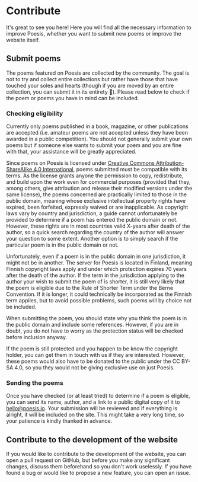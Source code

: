 # Contribute
It's great to see you here! Here you will find all the necessary information to improve Poesis, whether you want to submit new poems or improve the website itself.

## Submit poems
The poems featured on Poesis are collected by the community. The goal is not to try and collect entire collections but rather have those that have touched your soles and hearts (though if you are moved by an entire collection, you can submit it in its entirety 🙂). Please read below to check if the poem or poems you have in mind can be included.

### Checking eligibility
Currently only poems published in a book, magazine, or other publications are accepted (i.e. amateur poems are not accepted unless they have been awarded in a public competition). You should not generally submit your own poems but if someone else wants to submit your poem and you are fine with that, your assistance will be greatly appreciated.

Since poems on Poesis is licensed under [Creative Commons Attribution-ShareAlike 4.0 International](https://creativecommons.org/licenses/by-sa/4.0/), poems submitted must be compatible with its terms. As the license grants anyone the permission to copy, redistribute, and build upon the work even for commercial purposes (provided that they, among others, give attribution and release their modified versions under the same license), the poems concerned are practically limited to those in the public domain, meaning whose exclusive intellectual property rights have expired, been forfeited, expressly waived or are inapplicable. As copyright laws vary by country and jurisdiction, a guide cannot unfortunately be provided to determine if a poem has entered the public domain or not. However, these rights are in most countries valid X-years after death of the author, so a quick search regarding the country of the author will answer your question to some extent. Another option is to simply search if the particular poem is in the public domain or not.

Unfortunately, even if a poem is in the public domain in one jurisdiction, it might not be in another. The server for Poesis is located in Finland, meaning Finnish copyright laws apply and under which protection expires 70 years after the death of the author. If the term in the jurisdiction applying to the author your wish to submit the poem of is shorter, it is still very likely that the poem is eligible due to the Rule of Shorter Term under the Berne Convention. If it is longer, it could technically be incorporated as the Finnish term applies, but to avoid possible problems, such poems will by choice not be included.

When submitting the poem, you should state why you think the poem is in the public domain and include some references. However, if you are in doubt, you do not have to worry as the protection status will be checked before inclusion anyway.

If the poem is still protected and you happen to be know the copyright holder, you can get them in touch with us if they are interested. However, these poems would also have to be donated to the public under the CC BY-SA 4.0, so you they would not be giving exclusive use on just Poesis.

### Sending the poems
Once you have checked (or at least tried) to determine if a poem is eligible, you can send its name, author, and a link to a public digital copy of it to hello@poesis.io. Your submission will be reviewed and if everything is alright, it will be included on the site. This might take a very long time, so your patience is kindly thanked in advance.

## Contribute to the development of the website
If you would like to contribute to the development of the website, you can open a pull request on GitHub, but before you make any significant changes, discuss them beforehand so you don't work uselessly. If you have found a bug or would like to propose a new feature, you can open an issue.
